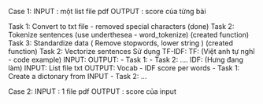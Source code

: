 Case 1: 
INPUT : một list file pdf
OUTPUT : score của từng bài

Task 1: Convert to txt file - removed special characters (done) 
Task 2: Tokenize sentences (use underthesea - word_tokenize)    (created function)
Task 3: Standardize data ( Remove stopwords, lower string )  (created function)
Task 2: Vectorize sentences
    Sử dụng TF-IDF:
        TF: (Việt anh tự nghĩ - code example)
        INPUT:
        OUTPUT: 
            - Task 1:
            - Task 2: ....
        IDF: (Hưng đang làm)
        INPUT: List file txt
        OUTPUT: Vocab - IDF score per words
            - Task 1: Create a dictonary from INPUT
            - Task 2: ...

Case 2: 
INPUT : 1 file pdf
OUTPUT : score của input





